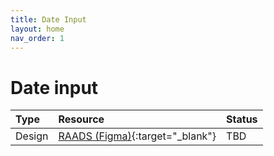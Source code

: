 ```yaml
---
title: Date Input
layout: home
nav_order: 1
---
```


# Date input

| Type        | Resource          | Status |
|:-------------|:------------------|:------|
| Design           | [RAADS (Figma)](https://www.figma.com/design/P2gZJjVaAqHJwB1tGbwtjw/RAADS?node-id=5178-8295&t=DaQuC2pMFYEZZcOO-1){:target="_blank"}  | TBD  |

